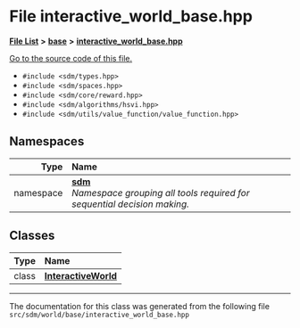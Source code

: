 
# File interactive\_world\_base.hpp

<link rel="stylesheet" href="https://cdnjs.cloudflare.com/ajax/libs/KaTeX/0.5.1/katex.min.css">
<link rel="stylesheet" href="https://cdn.jsdelivr.net/github-markdown-css/2.2.1/github-markdown.css"/>



[**File List**](files.md) **>** [**base**](dir_f82058e37a1f60b84f8487517c6ff983.md) **>** [**interactive\_world\_base.hpp**](interactive__world__base_8hpp.md)

[Go to the source code of this file.](interactive__world__base_8hpp_source.md)



* `#include <sdm/types.hpp>`
* `#include <sdm/spaces.hpp>`
* `#include <sdm/core/reward.hpp>`
* `#include <sdm/algorithms/hsvi.hpp>`
* `#include <sdm/utils/value_function/value_function.hpp>`









## Namespaces

| Type | Name |
| ---: | :--- |
| namespace | [**sdm**](namespacesdm.md) <br>_Namespace grouping all tools required for sequential decision making._  |

## Classes

| Type | Name |
| ---: | :--- |
| class | [**InteractiveWorld**](classsdm_1_1InteractiveWorld.md) <br> |














------------------------------
The documentation for this class was generated from the following file `src/sdm/world/base/interactive_world_base.hpp`